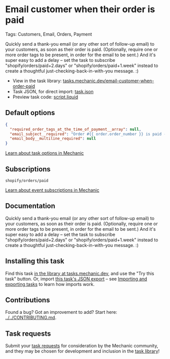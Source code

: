 # Email customer when their order is paid

Tags: Customers, Email, Orders, Payment

Quickly send a thank-you email (or any other sort of follow-up email) to your customers, as soon as their order is paid. (Optionally, require one or more order tags to be present, in order for the email to be sent.) And it's super easy to add a delay – set the task to subscribe "shopify/orders/paid+2.days" or "shopify/orders/paid+1.week" instead to create a thoughtful just-checking-back-in-with-you message. :)

* View in the task library: [tasks.mechanic.dev/email-customer-when-order-paid](https://tasks.mechanic.dev/email-customer-when-order-paid)
* Task JSON, for direct import: [task.json](../../tasks/email-customer-when-order-paid.json)
* Preview task code: [script.liquid](./script.liquid)

## Default options

```json
{
  "required_order_tags_at_the_time_of_payment__array": null,
  "email_subject__required": "Order #{{ order.order_number }} is paid - thank you!",
  "email_body__multiline_required": null
}
```

[Learn about task options in Mechanic](https://learn.mechanic.dev/core/tasks/options)

## Subscriptions

```liquid
shopify/orders/paid
```

[Learn about event subscriptions in Mechanic](https://learn.mechanic.dev/core/tasks/subscriptions)

## Documentation

Quickly send a thank-you email (or any other sort of follow-up email) to your customers, as soon as their order is paid. (Optionally, require one or more order tags to be present, in order for the email to be sent.) And it's super easy to add a delay – set the task to subscribe "shopify/orders/paid+2.days" or "shopify/orders/paid+1.week" instead to create a thoughtful just-checking-back-in-with-you message. :)

## Installing this task

Find this task [in the library at tasks.mechanic.dev](https://tasks.mechanic.dev/email-customer-when-order-paid), and use the "Try this task" button. Or, import [this task's JSON export](../../tasks/email-customer-when-order-paid.json) – see [Importing and exporting tasks](https://learn.mechanic.dev/core/tasks/import-and-export) to learn how imports work.

## Contributions

Found a bug? Got an improvement to add? Start here: [../../CONTRIBUTING.md](../../CONTRIBUTING.md).

## Task requests

Submit your [task requests](https://mechanic.canny.io/task-requests) for consideration by the Mechanic community, and they may be chosen for development and inclusion in the [task library](https://tasks.mechanic.dev/)!
